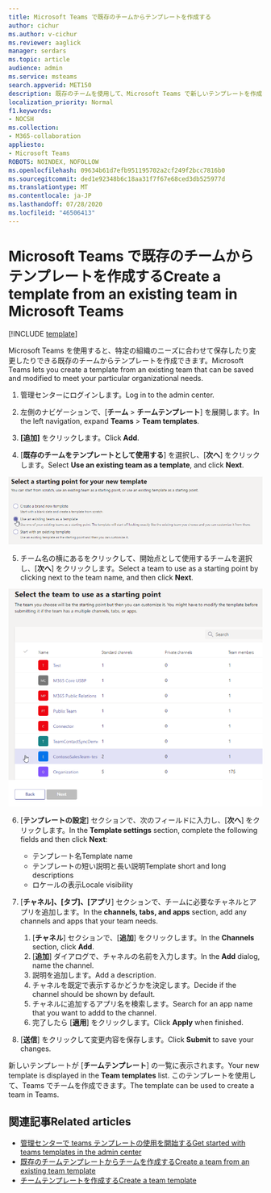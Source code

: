 ```yaml
---
title: Microsoft Teams で既存のチームからテンプレートを作成する
author: cichur
ms.author: v-cichur
ms.reviewer: aaglick
manager: serdars
ms.topic: article
audience: admin
ms.service: msteams
search.appverid: MET150
description: 既存のチームを使用して、Microsoft Teams で新しいテンプレートを作成する方法について説明します。
localization_priority: Normal
f1.keywords:
- NOCSH
ms.collection:
- M365-collaboration
appliesto:
- Microsoft Teams
ROBOTS: NOINDEX, NOFOLLOW
ms.openlocfilehash: 09634b61d7efb951195702a2cf249f2bcc7816b0
ms.sourcegitcommit: ded1e92348b6c18aa31f7f67e68ced3db525977d
ms.translationtype: MT
ms.contentlocale: ja-JP
ms.lasthandoff: 07/28/2020
ms.locfileid: "46506413"
---
```

# <a name="create-a-template-from-an-existing-team-in-microsoft-teams"></a><span data-ttu-id="cfe7d-103">Microsoft Teams で既存のチームからテンプレートを作成する</span><span class="sxs-lookup"><span data-stu-id="cfe7d-103">Create a template from an existing team in Microsoft Teams</span></span>

[!INCLUDE [template](includes/preview-feature.md)]

<span data-ttu-id="cfe7d-104">Microsoft Teams を使用すると、特定の組織のニーズに合わせて保存したり変更したりできる既存のチームからテンプレートを作成できます。</span><span class="sxs-lookup"><span data-stu-id="cfe7d-104">Microsoft Teams lets you create a template from an existing team that can be saved and modified to meet your particular organizational needs.</span></span>

1. <span data-ttu-id="cfe7d-105">管理センターにログインします。</span><span class="sxs-lookup"><span data-stu-id="cfe7d-105">Log in to the admin center.</span></span>

2. <span data-ttu-id="cfe7d-106">左側のナビゲーションで、[**チーム**  >  **チームテンプレート**] を展開します。</span><span class="sxs-lookup"><span data-stu-id="cfe7d-106">In the left navigation, expand **Teams** > **Team templates**.</span></span>

3. <span data-ttu-id="cfe7d-107">**[追加]** をクリックします。</span><span class="sxs-lookup"><span data-stu-id="cfe7d-107">Click **Add**.</span></span>

4. <span data-ttu-id="cfe7d-108">[**既存のチームをテンプレートとして使用する**] を選択し、[**次へ**] をクリックします。</span><span class="sxs-lookup"><span data-stu-id="cfe7d-108">Select **Use an existing team as a template**, and click **Next**.</span></span>

 ![[既存のチームをテンプレートとして使用する] が強調表示された [チームテンプレートの開始位置] 画面の画像。](media/team-existing-team-as-template.png)

5. <span data-ttu-id="cfe7d-110">チーム名の横にあるをクリックして、開始点として使用するチームを選択し、[**次へ**] をクリックします。</span><span class="sxs-lookup"><span data-stu-id="cfe7d-110">Select a team to use as a starting point by clicking next to the team name, and then click **Next**.</span></span>

![1つのチームが強調表示されたチームの一覧の画像。](media/team-existing-team-selection.png)

6. <span data-ttu-id="cfe7d-112">[**テンプレートの設定**] セクションで、次のフィールドに入力し、[**次へ**] をクリックします。</span><span class="sxs-lookup"><span data-stu-id="cfe7d-112">In the **Template settings** section, complete the following fields and then click **Next**:</span></span>
    - <span data-ttu-id="cfe7d-113">テンプレート名</span><span class="sxs-lookup"><span data-stu-id="cfe7d-113">Template name</span></span>
    - <span data-ttu-id="cfe7d-114">テンプレートの短い説明と長い説明</span><span class="sxs-lookup"><span data-stu-id="cfe7d-114">Template short and long descriptions</span></span>
    - <span data-ttu-id="cfe7d-115">ロケールの表示</span><span class="sxs-lookup"><span data-stu-id="cfe7d-115">Locale visibility</span></span>  
  
7. <span data-ttu-id="cfe7d-116">[**チャネル]、[タブ]、[アプリ**] セクションで、チームに必要なチャネルとアプリを追加します。</span><span class="sxs-lookup"><span data-stu-id="cfe7d-116">In the **channels, tabs, and apps** section, add any channels and apps that your team needs.</span></span>

    1. <span data-ttu-id="cfe7d-117">[**チャネル**] セクションで、[**追加**] をクリックします。</span><span class="sxs-lookup"><span data-stu-id="cfe7d-117">In the **Channels** section, click **Add**.</span></span>
    2. <span data-ttu-id="cfe7d-118">[**追加**] ダイアログで、チャネルの名前を入力します。</span><span class="sxs-lookup"><span data-stu-id="cfe7d-118">In the **Add** dialog, name the channel.</span></span>
    3. <span data-ttu-id="cfe7d-119">説明を追加します。</span><span class="sxs-lookup"><span data-stu-id="cfe7d-119">Add a description.</span></span>
    4. <span data-ttu-id="cfe7d-120">チャネルを既定で表示するかどうかを決定します。</span><span class="sxs-lookup"><span data-stu-id="cfe7d-120">Decide if the channel should be shown by default.</span></span>
    5. <span data-ttu-id="cfe7d-121">チャネルに追加するアプリ名を検索します。</span><span class="sxs-lookup"><span data-stu-id="cfe7d-121">Search for an app name that you want to addd to the channel.</span></span>
    6. <span data-ttu-id="cfe7d-122">完了したら [**適用**] をクリックします。</span><span class="sxs-lookup"><span data-stu-id="cfe7d-122">Click **Apply** when finished.</span></span>

8. <span data-ttu-id="cfe7d-123">[**送信**] をクリックして変更内容を保存します。</span><span class="sxs-lookup"><span data-stu-id="cfe7d-123">Click **Submit** to save your changes.</span></span>

<span data-ttu-id="cfe7d-124">新しいテンプレートが [**チームテンプレート**] の一覧に表示されます。</span><span class="sxs-lookup"><span data-stu-id="cfe7d-124">Your new template is displayed in the **Team templates** list.</span></span> <span data-ttu-id="cfe7d-125">このテンプレートを使用して、Teams でチームを作成できます。</span><span class="sxs-lookup"><span data-stu-id="cfe7d-125">The template can be used to create a team in Teams.</span></span>

## <a name="related-articles"></a><span data-ttu-id="cfe7d-126">関連記事</span><span class="sxs-lookup"><span data-stu-id="cfe7d-126">Related articles</span></span>

- [<span data-ttu-id="cfe7d-127">管理センターで teams テンプレートの使用を開始する</span><span class="sxs-lookup"><span data-stu-id="cfe7d-127">Get started with teams templates in the admin center</span></span>](get-started-with-teams-templates-in-the-admin-console.md)
- [<span data-ttu-id="cfe7d-128">既存のチームテンプレートからチームを作成する</span><span class="sxs-lookup"><span data-stu-id="cfe7d-128">Create a team from an existing team template</span></span>](modify-existing-team-template.md)
- [<span data-ttu-id="cfe7d-129">チームテンプレートを作成する</span><span class="sxs-lookup"><span data-stu-id="cfe7d-129">Create a team template</span></span>](create-a-team-template.md)
